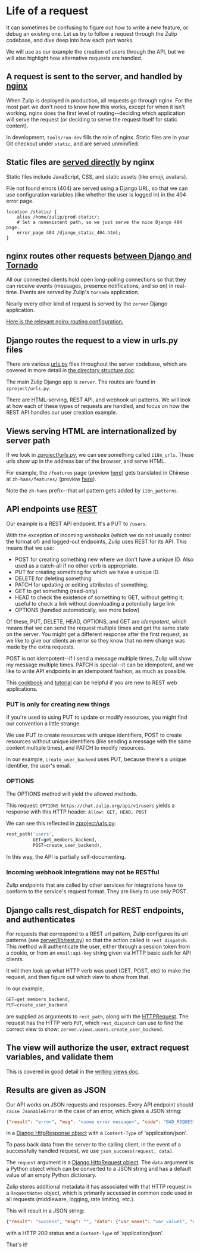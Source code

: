 # Life of a request

It can sometimes be confusing to figure out how to write a new feature,
or debug an existing one. Let us try to follow a request through the
Zulip codebase, and dive deep into how each part works.

We will use as our example the creation of users through the API, but we
will also highlight how alternative requests are handled.

## A request is sent to the server, and handled by [nginx](https://nginx.org/en/docs/)

When Zulip is deployed in production, all requests go through nginx.
For the most part we don't need to know how this works, except for when
it isn't working. nginx does the first level of routing--deciding which
application will serve the request (or deciding to serve the request
itself for static content).

In development, `tools/run-dev` fills the role of nginx. Static files
are in your Git checkout under `static`, and are served unminified.

## Static files are [served directly][served-directly] by nginx

[served-directly]: https://github.com/zulip/zulip/blob/main/puppet/zulip/files/nginx/zulip-include-frontend/app

Static files include JavaScript, CSS, and static assets (like emoji, avatars).

File not found errors (404) are served using a Django URL, so that we
can use configuration variables (like whether the user is logged in)
in the 404 error page.

```nginx
location /static/ {
    alias /home/zulip/prod-static/;
    # Set a nonexistent path, so we just serve the nice Django 404 page.
    error_page 404 /django_static_404.html;
}
```

## nginx routes other requests [between Django and Tornado][tornado-django]

[tornado-django]: ../overview/architecture-overview.md#django-and-tornado

All our connected clients hold open long-polling connections so that
they can receive events (messages, presence notifications, and so on) in
real-time. Events are served by Zulip's `tornado` application.

Nearly every other kind of request is served by the `zerver` Django
application.

[Here is the relevant nginx routing configuration.][nginx-config-link]

[nginx-config-link]: https://github.com/zulip/zulip/blob/main/puppet/zulip/files/nginx/zulip-include-frontend/app

## Django routes the request to a view in urls.py files

There are various
[urls.py](https://docs.djangoproject.com/en/3.2/topics/http/urls/)
files throughout the server codebase, which are covered in more detail
in
[the directory structure doc](../overview/directory-structure.md).

The main Zulip Django app is `zerver`. The routes are found in
`zproject/urls.py`.

There are HTML-serving, REST API, and webhook url patterns. We
will look at how each of these types of requests are handled, and focus
on how the REST API handles our user creation example.

## Views serving HTML are internationalized by server path

If we look in
[zproject/urls.py](https://github.com/zulip/zulip/blob/main/zproject/urls.py),
we can see something called `i18n_urls`. These urls show up in the
address bar of the browser, and serve HTML.

For example, the `/features` page (preview
[here](https://zulip.com/features/)) gets translated in Chinese at
`zh-hans/features/` (preview
[here](https://zulip.com/zh-hans/features/)).

Note the `zh-hans` prefix--that url pattern gets added by `i18n_patterns`.

## API endpoints use [REST](https://www.ics.uci.edu/~fielding/pubs/dissertation/rest_arch_style.htm)

Our example is a REST API endpoint. It's a PUT to `/users`.

With the exception of incoming webhooks (which we do not usually control the
format of) and logged-out endpoints, Zulip uses REST
for its API. This means that we use:

- POST for creating something new where we don't have a unique
  ID. Also used as a catch-all if no other verb is appropriate.
- PUT for creating something for which we have a unique ID.
- DELETE for deleting something
- PATCH for updating or editing attributes of something.
- GET to get something (read-only)
- HEAD to check the existence of something to GET, without getting it;
  useful to check a link without downloading a potentially large link
- OPTIONS (handled automatically, see more below)

Of these, PUT, DELETE, HEAD, OPTIONS, and GET are _idempotent_, which
means that we can send the request multiple times and get the same
state on the server. You might get a different response after the first
request, as we like to give our clients an error so they know that no
new change was made by the extra requests.

POST is not idempotent--if I send a message multiple times, Zulip will
show my message multiple times. PATCH is special--it can be
idempotent, and we like to write API endpoints in an idempotent fashion,
as much as possible.

This [cookbook](http://restcookbook.com/) and
[tutorial](https://www.restapitutorial.com/) can be helpful if you are
new to REST web applications.

### PUT is only for creating new things

If you're used to using PUT to update or modify resources, you might
find our convention a little strange.

We use PUT to create resources with unique identifiers, POST to create
resources without unique identifiers (like sending a message with the
same content multiple times), and PATCH to modify resources.

In our example, `create_user_backend` uses PUT, because there's a unique
identifier, the user's email.

### OPTIONS

The OPTIONS method will yield the allowed methods.

This request:
`OPTIONS https://chat.zulip.org/api/v1/users`
yields a response with this HTTP header:
`Allow: GET, HEAD, POST`

We can see this reflected in [zproject/urls.py](https://github.com/zulip/zulip/blob/main/zproject/urls.py):

```python
rest_path('users',
          GET=get_members_backend,
          POST=create_user_backend),
```

In this way, the API is partially self-documenting.

### Incoming webhook integrations may not be RESTful

Zulip endpoints that are called by other services for integrations have
to conform to the service's request format. They are likely to use
only POST.

## Django calls rest_dispatch for REST endpoints, and authenticates

For requests that correspond to a REST url pattern, Zulip configures
its url patterns (see
[zerver/lib/rest.py](https://github.com/zulip/zulip/blob/main/zerver/lib/rest.py))
so that the action called is `rest_dispatch`. This method will
authenticate the user, either through a session token from a cookie,
or from an `email:api-key` string given via HTTP basic auth for API
clients.

It will then look up what HTTP verb was used (GET, POST, etc) to make
the request, and then figure out which view to show from that.

In our example,

```python
GET=get_members_backend,
PUT=create_user_backend
```

are supplied as arguments to `rest_path`, along with the
[HTTPRequest](https://docs.djangoproject.com/en/3.2/ref/request-response/).
The request has the HTTP verb `PUT`, which `rest_dispatch` can use to
find the correct view to show:
`zerver.views.users.create_user_backend`.

## The view will authorize the user, extract request variables, and validate them

This is covered in good detail in the [writing views doc](writing-views.md).

## Results are given as JSON

Our API works on JSON requests and responses. Every API endpoint should
`raise JsonableError` in the case of an error, which gives a JSON string:

```json
{"result": "error", "msg": "<some error message>", "code": "BAD_REQUEST"}
```

in a [Django HttpResponse
object](https://docs.djangoproject.com/en/3.2/ref/request-response/)
with a `Content-Type` of 'application/json'.

To pass back data from the server to the calling client, in the event of
a successfully handled request, we use `json_success(request, data)`.

The `request` argument is a [Django HttpRequest
object](https://docs.djangoproject.com/en/3.2/ref/request-response/).
The `data` argument is a Python object which can be converted to a JSON
string and has a default value of an empty Python dictionary.

Zulip stores additional metadata it has associated with that HTTP
request in a `RequestNotes` object, which is primarily accessed in
common code used in all requests (middleware, logging, rate limiting,
etc.).

This will result in a JSON string:

```json
{"result": "success", "msg": "", "data": {"var_name1": "var_value1", "var_name2": "var_value2"}}
```

with a HTTP 200 status and a `Content-Type` of 'application/json'.

That's it!
